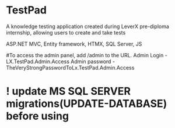 # TestPad
A knowledge testing application created during LeverX pre-diploma internship, allowing users to create and take tests

ASP.NET MVC, Entity framework, HTMX, SQL Server, JS

#To access the admin panel, add /admin to the URL.
Admin Login - LX.TestPad.Admin.Access
Admin password - TheVeryStrongPasswordToLx.TestPad.Admin.Access
# ! update MS SQL SERVER migrations(UPDATE-DATABASE) before using
